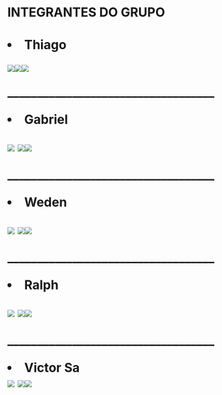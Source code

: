 <h1>INTEGRANTES DO GRUPO<h1/>
  
  
  
<li>Thiago</li><p><a href="https://github.com/Thiagoarica"><img src="https://img.shields.io/github/followers/Thiagoarica?label=GITHUB&style=for-the-badge" target="_blank"></a><a href = "thiago.arica@mercadolivre.com"><img src="https://img.shields.io/badge/-Gmail-%23333?style=for-the-badge&logo=gmail&logoColor=white" target="_blank"></a><a href="https://www.linkedin.com/in/thiago-michel-ari%C3%A7a-pcd-7a8027163/" target="_blank"><img src="https://img.shields.io/badge/-LinkedIn-%230077B5?style=for-the-badge&logo=linkedin&logoColor=white" target="_blank"></a><p> 
___________________________________<p>      
<li>Gabriel</li><p><a href="https://github.com"><img src="https://img.shields.io/github/followers/WedenBsilva?label=GITHUB&style=for-the-badge" target="_blank"></a>  <a href = "mercadolivre@mercadolivre.com"><img src="https://img.shields.io/badge/-Gmail-%23333?style=for-the-badge&logo=gmail&logoColor=white" target="_blank"></a><a href="https://www.linkedin.com" target="_blank"><img src="https://img.shields.io/badge/-LinkedIn-%230077B5?style=for-the-badge&logo=linkedin&logoColor=white" target="_blank"></a><p> 
___________________________________<p>               
<li>Weden</li><p> <a href="https://github.com/WedenBsilva"><img src="https://img.shields.io/github/followers/WedenBsilva?label=GITHUB&style=for-the-badge" target="_blank"></a>  <a href = "weden.bsilva@mercadolivre.co"><img src="https://img.shields.io/badge/-Gmail-%23333?style=for-the-badge&logo=gmail&logoColor=white" target="_blank"></a><a href="https://www.linkedin.com/in/wedenbruno/" target="_blank"><img src="https://img.shields.io/badge/-LinkedIn-%230077B5?style=for-the-badge&logo=linkedin&logoColor=white" target="_blank"></a><p> 
___________________________________<p>                    
<li>Ralph</li><p><a href="https://github.com"><img src="https://img.shields.io/github/followers/WedenBsilva?label=GITHUB&style=for-the-badge" target="_blank"></a>  <a href = "mercadolivre@mercadolivre.com"><img src="https://img.shields.io/badge/-Gmail-%23333?style=for-the-badge&logo=gmail&logoColor=white" target="_blank"></a><a href="https://www.linkedin.com" target="_blank"><img src="https://img.shields.io/badge/-LinkedIn-%230077B5?style=for-the-badge&logo=linkedin&logoColor=white" target="_blank"></a><p> 
___________________________________<p>                       
 <li>Victor Sa</li> <a href="https://github.com/victorsa-meli"><img src="https://img.shields.io/github/followers/victorsa-meli?label=GITHUB&style=for-the-badge" target="_blank"></a>  <a href = "mailto:victor.rsa@mercadolivre.com"><img src="https://img.shields.io/badge/-Gmail-%23333?style=for-the-badge&logo=gmail&logoColor=white" target="_blank"></a><a href="https://www.linkedin.com/in/victor-rsa" target="_blank"><img src="https://img.shields.io/badge/-LinkedIn-%230077B5?style=for-the-badge&logo=linkedin&logoColor=white" target="_blank"></a><p> 
